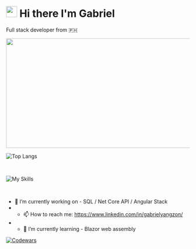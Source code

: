                                                           
# <img src="https://raw.githubusercontent.com/iampavangandhi/iampavangandhi/master/gifs/Hi.gif" width="30px">  Hi there I'm Gabriel
Full stack developer from 🇵🇭


  <img src="https://media.giphy.com/media/dWesBcTLavkZuG35MI/giphy.gif" width="600" height="300"/>


![Top Langs](https://github-readme-stats.vercel.app/api/top-langs/?username=gabrielyangzon&theme=tokyonight&show_icons=true&layout=compact)

<p>&nbsp;</p>

![My Skills](https://skillicons.dev/icons?i=js,typescript,cs,html,css,angular,react,nodejs,dotnet&theme=dark&perline=3)

<p>&nbsp;</p>

- 🔭 I’m currently working on - SQL / Net Core API / Angular Stack
- - 📫 How to reach me: https://www.linkedin.com/in/gabrielyangzon/
- - 🌱 I’m currently learning - Blazor web assembly

[![Codewars](https://www.codewars.com/users/gabrielyangzon/badges/small)](https://www.codewars.com/users/gabrielyangzon)

<!--
**gabrielyangzon/gabrielyangzon** is a ✨ _special_ ✨ repository because its `README.md` (this file) appears on your GitHub profile.

Here are some ideas to get you started:


- 🌱 I’m currently learning ...
- 👯 I’m looking to collaborate on ...
- 🤔 I’m looking for help with ...
- 💬 Ask me about ...

- 😄 Pronouns: ...
- ⚡ Fun fact: ...
-->
